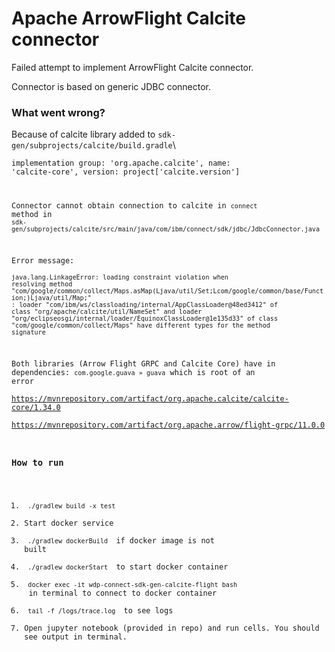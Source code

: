# Apache ArrowFlight Calcite connector

Failed attempt to implement ArrowFlight Calcite connector.

Connector is based on generic JDBC connector.

### What went wrong?  
Because of calcite library added to <code>sdk-gen/subprojects/calcite/build.gradle</code>\

<code>implementation group: 'org.apache.calcite', name: 'calcite-core', version: project['calcite.version']

Connector cannot obtain connection to calcite in <code>connect</code> method in <code>sdk-gen/subprojects/calcite/src/main/java/com/ibm/connect/sdk/jdbc/JdbcConnector.java</code>

Error message: \
<code>java.lang.LinkageError: loading constraint violation when resolving method "com/google/common/collect/Maps.asMap(Ljava/util/Set;Lcom/google/common/base/Function;)Ljava/util/Map;" : loader "com/ibm/ws/classloading/internal/AppClassLoader@48ed3412" of class "org/apache/calcite/util/NameSet" and loader "org/eclipseosgi/internal/loader/EquinoxClassLoader@1e135d33" of class "com/google/common/collect/Maps" have different types for the method signature</code>

Both libraries (Arrow Flight GRPC and Calcite Core) have in dependencies: <code>com.google.guava » guava</code> which is root of an error\
https://mvnrepository.com/artifact/org.apache.calcite/calcite-core/1.34.0 \
https://mvnrepository.com/artifact/org.apache.arrow/flight-grpc/11.0.0

### How to run
1. <code> ./gradlew build -x test </code>
2. Start docker service
3. <code> ./gradlew dockerBuild </code> if docker image is not built
4. <code> ./gradlew dockerStart </code> to start docker container
5. <code> docker exec -it wdp-connect-sdk-gen-calcite-flight bash </code> in terminal to connect to docker container
6. <code> tail -f /logs/trace.log </code> to see logs
7. Open jupyter notebook (provided in repo) and run cells. You should see output in terminal.